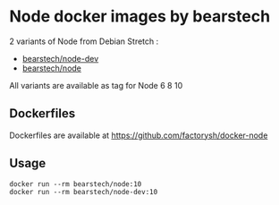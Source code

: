 Node docker images by bearstech
==================================

2 variants of Node from Debian Stretch :

- [bearstech/node-dev](https://hub.docker.com/r/bearstech/node-dev/)
- [bearstech/node](https://hub.docker.com/r/bearstech/node/)

All variants are available as tag for Node 6 8 10

Dockerfiles
-----------

Dockerfiles are available at https://github.com/factorysh/docker-node

Usage
-----

```
docker run --rm bearstech/node:10
docker run --rm bearstech/node-dev:10
```
